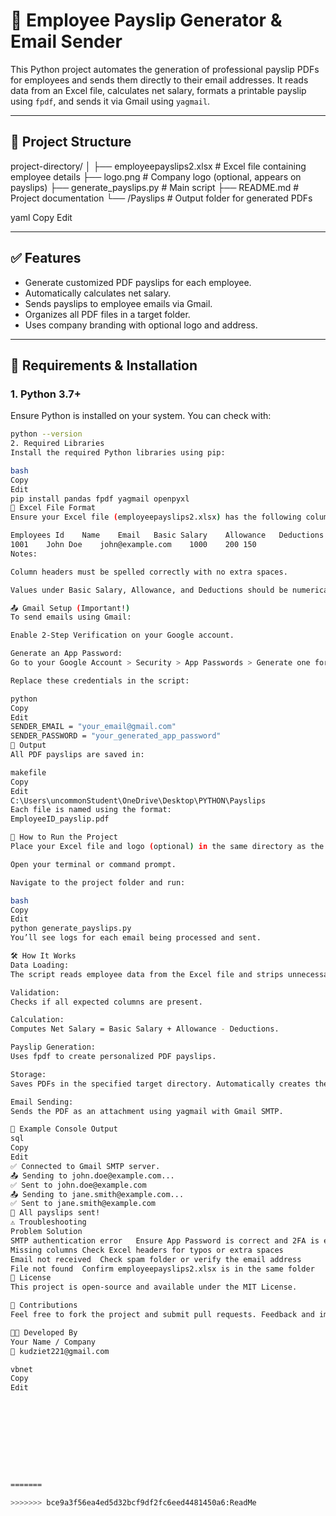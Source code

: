 
# 🧾 Employee Payslip Generator & Email Sender

This Python project automates the generation of professional payslip PDFs for employees and sends them directly to their email addresses. It reads data from an Excel file, calculates net salary, formats a printable payslip using `fpdf`, and sends it via Gmail using `yagmail`.

---

## 📁 Project Structure

project-directory/ │ ├── employeepayslips2.xlsx # Excel file containing employee details ├── logo.png # Company logo (optional, appears on payslips) ├── generate_payslips.py # Main script ├── README.md # Project documentation └── /Payslips # Output folder for generated PDFs

yaml
Copy
Edit

---

## ✅ Features

- Generate customized PDF payslips for each employee.
- Automatically calculates net salary.
- Sends payslips to employee emails via Gmail.
- Organizes all PDF files in a target folder.
- Uses company branding with optional logo and address.

---

## 🔧 Requirements & Installation

### 1. **Python 3.7+**  
Ensure Python is installed on your system. You can check with:
```bash
python --version
2. Required Libraries
Install the required Python libraries using pip:

bash
Copy
Edit
pip install pandas fpdf yagmail openpyxl
📂 Excel File Format
Ensure your Excel file (employeepayslips2.xlsx) has the following columns exactly as listed below:

Employees Id	Name	Email	Basic Salary	Allowance	Deductions
1001	John Doe	john@example.com	1000	200	150
Notes:

Column headers must be spelled correctly with no extra spaces.

Values under Basic Salary, Allowance, and Deductions should be numerical.

📤 Gmail Setup (Important!)
To send emails using Gmail:

Enable 2-Step Verification on your Google account.

Generate an App Password:
Go to your Google Account > Security > App Passwords > Generate one for "Mail".

Replace these credentials in the script:

python
Copy
Edit
SENDER_EMAIL = "your_email@gmail.com"
SENDER_PASSWORD = "your_generated_app_password"
🧾 Output
All PDF payslips are saved in:

makefile
Copy
Edit
C:\Users\uncommonStudent\OneDrive\Desktop\PYTHON\Payslips
Each file is named using the format:
EmployeeID_payslip.pdf

🚀 How to Run the Project
Place your Excel file and logo (optional) in the same directory as the script.

Open your terminal or command prompt.

Navigate to the project folder and run:

bash
Copy
Edit
python generate_payslips.py
You’ll see logs for each email being processed and sent.

🛠️ How It Works
Data Loading:
The script reads employee data from the Excel file and strips unnecessary whitespace from column headers.

Validation:
Checks if all expected columns are present.

Calculation:
Computes Net Salary = Basic Salary + Allowance - Deductions.

Payslip Generation:
Uses fpdf to create personalized PDF payslips.

Storage:
Saves PDFs in the specified target directory. Automatically creates the folder if it doesn’t exist.

Email Sending:
Sends the PDF as an attachment using yagmail with Gmail SMTP.

🧪 Example Console Output
sql
Copy
Edit
✅ Connected to Gmail SMTP server.
📤 Sending to john.doe@example.com...
✅ Sent to john.doe@example.com
📤 Sending to jane.smith@example.com...
✅ Sent to jane.smith@example.com
🏁 All payslips sent!
⚠️ Troubleshooting
Problem	Solution
SMTP authentication error	Ensure App Password is correct and 2FA is enabled on your Gmail account
Missing columns	Check Excel headers for typos or extra spaces
Email not received	Check spam folder or verify the email address
File not found	Confirm employeepayslips2.xlsx is in the same folder
📄 License
This project is open-source and available under the MIT License.

🤝 Contributions
Feel free to fork the project and submit pull requests. Feedback and improvements are always welcome!

👨‍💼 Developed By
Your Name / Company
📧 kudziet221@gmail.com

vbnet
Copy
Edit










=======

>>>>>>> bce9a3f56ea4ed5d32bcf9df2fc6eed4481450a6:ReadMe
